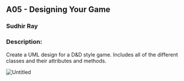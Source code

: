 ## A05 - Designing Your Game
### Sudhir Ray
### Description:

Create a UML design for a D&D style game. Includes all of the different classes and their attributes and methods. 

![Untitled](https://user-images.githubusercontent.com/66984542/236081321-c8e803da-4877-4c6f-a96a-fca1ab360b32.png)

